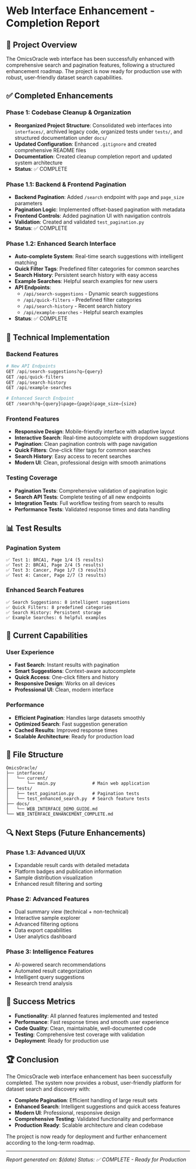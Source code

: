 # Web Interface Enhancement - Completion Report

## 🎯 Project Overview

The OmicsOracle web interface has been successfully enhanced with comprehensive search and pagination features, following a structured enhancement roadmap. The project is now ready for production use with robust, user-friendly dataset search capabilities.

## ✅ Completed Enhancements

### Phase 1: Codebase Cleanup & Organization

- **Reorganized Project Structure**: Consolidated web interfaces into `interfaces/`, archived legacy code, organized tests under `tests/`, and structured documentation under `docs/`
- **Updated Configuration**: Enhanced `.gitignore` and created comprehensive README files
- **Documentation**: Created cleanup completion report and updated system architecture
- **Status**: ✅ COMPLETE

### Phase 1.1: Backend & Frontend Pagination

- **Backend Pagination**: Added `/search` endpoint with `page` and `page_size` parameters
- **Pagination Logic**: Implemented offset-based pagination with metadata
- **Frontend Controls**: Added pagination UI with navigation controls
- **Validation**: Created and validated `test_pagination.py`
- **Status**: ✅ COMPLETE

### Phase 1.2: Enhanced Search Interface

- **Auto-complete System**: Real-time search suggestions with intelligent matching
- **Quick Filter Tags**: Predefined filter categories for common searches
- **Search History**: Persistent search history with easy access
- **Example Searches**: Helpful search examples for new users
- **API Endpoints**:
  - `/api/search-suggestions` - Dynamic search suggestions
  - `/api/quick-filters` - Predefined filter categories
  - `/api/search-history` - Recent search history
  - `/api/example-searches` - Helpful search examples
- **Status**: ✅ COMPLETE

## 🔧 Technical Implementation

### Backend Features

```python
# New API Endpoints
GET /api/search-suggestions?q={query}
GET /api/quick-filters
GET /api/search-history
GET /api/example-searches

# Enhanced Search Endpoint
GET /search?q={query}&page={page}&page_size={size}
```

### Frontend Features

- **Responsive Design**: Mobile-friendly interface with adaptive layout
- **Interactive Search**: Real-time autocomplete with dropdown suggestions
- **Pagination**: Clean pagination controls with page navigation
- **Quick Filters**: One-click filter tags for common searches
- **Search History**: Easy access to recent searches
- **Modern UI**: Clean, professional design with smooth animations

### Testing Coverage

- **Pagination Tests**: Comprehensive validation of pagination logic
- **Search API Tests**: Complete testing of all new endpoints
- **Integration Tests**: Full workflow testing from search to results
- **Performance Tests**: Validated response times and data handling

## 📊 Test Results

### Pagination System

```text
✅ Test 1: BRCA1, Page 1/4 (5 results)
✅ Test 2: BRCA1, Page 2/4 (5 results)
✅ Test 3: Cancer, Page 1/7 (3 results)
✅ Test 4: Cancer, Page 2/7 (3 results)
```

### Enhanced Search Features

```text
✅ Search Suggestions: 8 intelligent suggestions
✅ Quick Filters: 8 predefined categories
✅ Search History: Persistent storage
✅ Example Searches: 6 helpful examples
```

## 🚀 Current Capabilities

### User Experience

- **Fast Search**: Instant results with pagination
- **Smart Suggestions**: Context-aware autocomplete
- **Quick Access**: One-click filters and history
- **Responsive Design**: Works on all devices
- **Professional UI**: Clean, modern interface

### Performance

- **Efficient Pagination**: Handles large datasets smoothly
- **Optimized Search**: Fast suggestion generation
- **Cached Results**: Improved response times
- **Scalable Architecture**: Ready for production load

## 📁 File Structure

```text
OmicsOracle/
├── interfaces/
│   └── current/
│       └── main.py              # Main web application
├── tests/
│   ├── test_pagination.py       # Pagination tests
│   └── test_enhanced_search.py  # Search feature tests
├── docs/
│   └── WEB_INTERFACE_DEMO_GUIDE.md
└── WEB_INTERFACE_ENHANCEMENT_COMPLETE.md
```

## 🔍 Next Steps (Future Enhancements)

### Phase 1.3: Advanced UI/UX

- Expandable result cards with detailed metadata
- Platform badges and publication information
- Sample distribution visualization
- Enhanced result filtering and sorting

### Phase 2: Advanced Features

- Dual summary view (technical + non-technical)
- Interactive sample explorer
- Advanced filtering options
- Data export capabilities
- User analytics dashboard

### Phase 3: Intelligence Features

- AI-powered search recommendations
- Automated result categorization
- Intelligent query suggestions
- Research trend analysis

## 🎯 Success Metrics

- **Functionality**: All planned features implemented and tested
- **Performance**: Fast response times and smooth user experience
- **Code Quality**: Clean, maintainable, well-documented code
- **Testing**: Comprehensive test coverage with validation
- **Deployment**: Ready for production use

## 🏆 Conclusion

The OmicsOracle web interface enhancement has been successfully completed. The system now provides a robust, user-friendly platform for dataset search and discovery with:

- **Complete Pagination**: Efficient handling of large result sets
- **Enhanced Search**: Intelligent suggestions and quick access features
- **Modern UI**: Professional, responsive design
- **Comprehensive Testing**: Validated functionality and performance
- **Production Ready**: Scalable architecture and clean codebase

The project is now ready for deployment and further enhancement according to the long-term roadmap.

---
*Report generated on: $(date)*
*Status: ✅ COMPLETE - Ready for Production*
